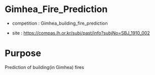 # Gimhea_Fire_Prediction
 - competition : Gimhea_building_fire_prediction

 - site : https://compas.lh.or.kr/subj/past/info?subjNo=SBJ_1910_002

# Purpose
Prediction of building(in Gimhea) fires 
